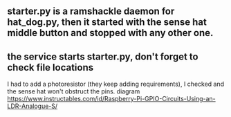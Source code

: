 ## starter.py is a ramshackle daemon for hat_dog.py, then it started with the sense hat middle button and stopped with any other one.

## the service starts starter.py, don't forget to check file locations

I had to add a photoresistor (they keep adding requirements), I checked and the sense hat won't obstruct the pins. diagram https://www.instructables.com/id/Raspberry-Pi-GPIO-Circuits-Using-an-LDR-Analogue-S/